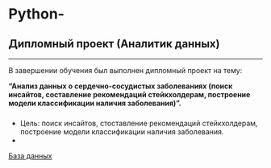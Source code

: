 # Python-
## Дипломный проект (Аналитик данных)

***
В завершении обучения был выполнен дипломный проект на тему:

__“Анализ данных о сердечно-сосудистых заболеваниях (поиск инсайтов, составление рекомендаций стейкхолдерам, построение модели классификации наличия заболевания)”.__
###



- Цель: поиск инсайтов, стоставление рекомендаций стейкхолдерам, построение модели классификации наличия заболевания.
-  

[База данных](https://www.kaggle.com/datasets/sulianova/cardiovascular-disease-dataset/data)

